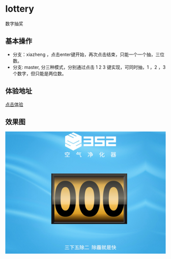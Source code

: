 # lottery
数字抽奖
## 基本操作
- 分支：xiazheng ，点击enter键开始，再次点击结束，只能一个一个抽，三位数。
- 分支: master, 分三种模式，分别通过点击 1 2 3 键实现，可同时抽，1 ，2 ，3 个数字，但只能是两位数。
## 体验地址
[点击体验](http://www.simamedia.cn/games/lottery)
## 效果图
<img src="doc/1516941150598.jpg">
